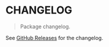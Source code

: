 # CHANGELOG

> Package changelog.

See [GitHub Releases](https://github.com/stdlib-js/array-typed-unsigned-integer-dtypes/releases) for the changelog.